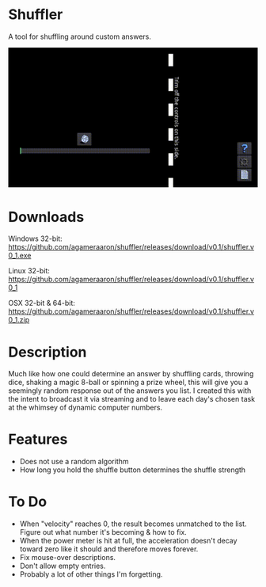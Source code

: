 # Shuffler
A tool for shuffling around custom answers.

![alt text](https://raw.githubusercontent.com/agameraaron/shuffler/master/demo%200.gif)


# Downloads

Windows 32-bit: https://github.com/agameraaron/shuffler/releases/download/v0.1/shuffler.v0_1.exe

Linux 32-bit: https://github.com/agameraaron/shuffler/releases/download/v0.1/shuffler.v0_1

OSX 32-bit & 64-bit: https://github.com/agameraaron/shuffler/releases/download/v0.1/shuffler.v0_1.zip

# Description
Much like how one could determine an answer by shuffling cards, throwing dice, shaking a magic 8-ball or spinning a prize wheel, this will give you a seemingly random response out of the answers you list. I created this with the intent to broadcast it via streaming and to leave each day's chosen task at the whimsey of dynamic computer numbers. 

# Features
- Does not use a random algorithm
- How long you hold the shuffle button determines the shuffle strength

# To Do
- When "velocity" reaches 0, the result becomes unmatched to the list. Figure out what number it's becoming & how to fix.
- When the power meter is hit at full, the acceleration doesn't decay toward zero like it should and therefore moves forever.
- Fix mouse-over descriptions.
- Don't allow empty entries.
- Probably a lot of other things I'm forgetting.
